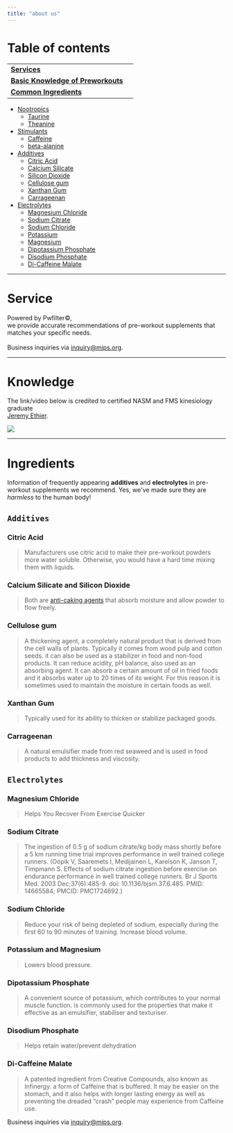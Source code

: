 ```yaml
---
title: "about us"
---
```


Table of contents
=============


|  |  |
| ----- | -------- |
| [**Services**](#service)    |
| [**Basic Knowledge of Preworkouts**](#knowledge)    |
| [**Common Ingredients**](#ingredients)

- [Nootropics]()
  - [Taurine]()
  - [Theanine]()
- [Stimulants](#stimulants)
  - [Caffeine]()
  - [beta-alanine]()
- [Additives](#additives)
  - [Citric Acid](#citric-acid)
  - [Calcium Silicate](#calcium-silicate-and-silicon-dioxide)
  - [Silicon Dioxide](#calcium-silicate-and-silicon-dioxide)
  - [Cellulose gum](#cellulose-gum)
  - [Xanthan Gum](#xanthan-gum)
  - [Carrageenan](#carrageenan) 
- [Electrolytes](#electrolytes)
  - [Magnesium Chloride](#magnesium-chloride)
  - [Sodium Citrate](#sodium-citrate)
  - [Sodium Chloride](#sodium-chloride)
  - [Potassium](#potassium-and-magnesium)
  - [Magnesium](#potassium-and-magnesium)
  - [Dipotassium Phosphate](#dipotassium-phosphate)
  - [Disodium Phosphate](#disodium-phosphate)
  - [Di-Caffeine Malate](#di-caffeine-malate)

---

Service
=============

Powered by Pwfilter&copy;, \
we provide accurate recommendations of pre-workout supplements that matches your specific needs.\
\
Business inquiries via inquiry@mips.org.

---

Knowledge
=============

The link/video below is credited to certified NASM and FMS kinesiology graduate\
[Jeremy Ethier](https://www.youtube.com/channel/UCERm5yFZ1SptUEU4wZ2vJvw).

[![](https://media.giphy.com/media/13Nc3xlO1kGg3S/giphy.gif)](https://www.youtube.com/watch?v=7R7JO0teMZI)

---

Ingredients
=============

Information of frequently appearing **additives** and **electrolytes** in pre-workout supplements we recommend.
Yes, we've made sure they are *harmless* to the human body!

```Additives```
-------------

### Citric Acid
>Manufacturers use citric acid to make their pre-workout powders more water soluble. Otherwise, you would have a hard time mixing them with liquids.

### Calcium Silicate and Silicon Dioxide
> Both are [anti-caking agents](https://en.wikipedia.org/wiki/Anticaking_agent) that absorb moisture and allow powder to flow freely.

### Cellulose gum
> A thickening agent, a completely natural product that is derived from the cell walls of plants. Typically it comes from wood pulp and cotton seeds. it can also be used as a stabilizer in food and non-food products. It can reduce acidity, pH balance, also used as an absorbing agent. It can absorb a certain amount of oil in fried foods and it absorbs water up to 20 times of its weight. For this reason it is sometimes used to maintain the moisture in certain foods as well.

### Xanthan Gum 
> Typically used for its ability to thicken or stabilize packaged goods.

### Carrageenan
> A natural emulsifier made from red seaweed and is used in food products to add thickness and viscosity.


```Electrolytes```
-------------

### Magnesium Chloride 
> Helps You Recover From Exercise Quicker

### Sodium Citrate
> The ingestion of 0.5 g of sodium citrate/kg body mass shortly before a 5 km running time trial improves performance in well trained college runners. (Oöpik V, Saaremets I, Medijainen L, Karelson K, Janson T, Timpmann S. Effects of sodium citrate ingestion before exercise on endurance performance in well trained college runners. Br J Sports Med. 2003 Dec;37(6):485-9. doi: 10.1136/bjsm.37.6.485. PMID: 14665584; PMCID: PMC1724692.)

### Sodium Chloride
> Reduce your risk of being depleted of sodium, especially during the first 60 to 90 minutes of training. Increase blood volume.

### Potassium and Magnesium
> Lowers blood pressure.

### Dipotassium Phosphate
> A convenient source of potassium, which contributes to your normal muscle function. is commonly used for the properties that make it effective as an emulsifier, stabiliser and texturiser.

### Disodium Phosphate
> Helps retain water/prevent dehydration

### Di-Caffeine Malate
> A patented ingredient from Creative Compounds, also known as Infinergy. a form of Caffeine that is buffered. It may be easier on the stomach, and it also helps with longer lasting energy as well as preventing the dreaded “crash” people may experience from Caffeine use.

Business inquiries via inquiry@mips.org.
